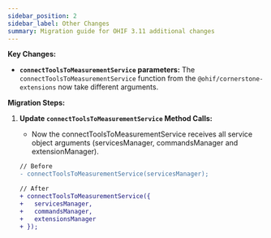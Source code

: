 ```yaml
---
sidebar_position: 2
sidebar_label: Other Changes
summary: Migration guide for OHIF 3.11 additional changes
---
```



**Key Changes:**

*   **`connectToolsToMeasurementService` parameters:** The `connectToolsToMeasurementService` function from the `@ohif/cornerstone-extensions` now take different arguments.

**Migration Steps:**

1.  **Update `connectToolsToMeasurementService` Method Calls:**
    *   Now the connectToolsToMeasurementService receives all service object arguments (servicesManager, commandsManager and extensionManager).

    ```diff
    // Before
    - connectToolsToMeasurementService(servicesManager);

    // After
    + connectToolsToMeasurementService({
    +   servicesManager,
    +   commandsManager,
    +   extensionsManager
    + });
    ```
